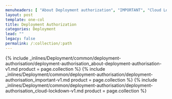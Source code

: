 ```yaml
---
menuheaders: [ "About Deployment authorization", "IMPORTANT", "Cloud Lockdown" ]
layout: post
template: one-col
title: Deployment Authorization
categories: Deployment
lead: ""
legacy: false
permalink: /:collection/:path
---
```




<a href="#about-deployment-authorization"></a>{% include _inlines/Deployment/common/deployment-authorisation/deployment-authorisation_about-deployment-authorisation-v1.md  product = page.collection %}
<a href="#important"></a>{% include _inlines/Deployment/common/deployment-authorisation/deployment-authorisation_important-v1.md  product = page.collection %}
<a href="#cloud-lockdown"></a>{% include _inlines/Deployment/common/deployment-authorisation/deployment-authorisation_cloud-lockdown-v1.md  product = page.collection %}